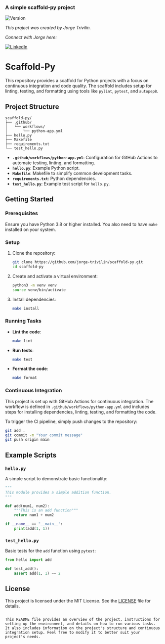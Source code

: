 ### A simple scaffold-py project

![Version](https://img.shields.io/badge/version-1.0.0-blue)

*This project was created by Jorge Trivilin.* 

*Connect with Jorge here:*

[![LinkedIn](https://img.shields.io/badge/LinkedIn-Jorge_Trivilin-blue?style=flat&logo=linkedin)](https://www.linkedin.com/in/jorgetrivilin/)

# Scaffold-Py

This repository provides a scaffold for Python projects with a focus on continuous integration and code quality. The scaffold includes setup for linting, testing, and formatting using tools like `pylint`, `pytest`, and `autopep8`.

## Project Structure

```
scaffold-py/
├── .github/
│   └── workflows/
│       └── python-app.yml
├── hello.py
├── Makefile
├── requirements.txt
└── test_hello.py
```

- **`.github/workflows/python-app.yml`**: Configuration for GitHub Actions to automate testing, linting, and formatting.
- **`hello.py`**: Example Python script.
- **`Makefile`**: Makefile to simplify common development tasks.
- **`requirements.txt`**: Python dependencies.
- **`test_hello.py`**: Example test script for `hello.py`.

## Getting Started

### Prerequisites

Ensure you have Python 3.8 or higher installed. You also need to have `make` installed on your system.

### Setup

1. Clone the repository:

   ```sh
   git clone https://github.com/jorge-trivilin/scaffold-py.git
   cd scaffold-py
   ```

2. Create and activate a virtual environment:

   ```sh
   python3 -m venv venv
   source venv/bin/activate
   ```

3. Install dependencies:

   ```sh
   make install
   ```

### Running Tasks

- **Lint the code**:

  ```sh
  make lint
  ```

- **Run tests**:

  ```sh
  make test
  ```

- **Format the code**:

  ```sh
  make format
  ```

### Continuous Integration

This project is set up with GitHub Actions for continuous integration. The workflow is defined in `.github/workflows/python-app.yml` and includes steps for installing dependencies, linting, testing, and formatting the code.

To trigger the CI pipeline, simply push changes to the repository:

```sh
git add .
git commit -m "Your commit message"
git push origin main
```

## Example Scripts

### `hello.py`

A simple script to demonstrate basic functionality:

```python
"""
This module provides a simple addition function.
"""

def add(num1, num2):
    """This is an add function"""
    return num1 + num2

if __name__ == "__main__":
    print(add(1, 1))
```

### `test_hello.py`

Basic tests for the `add` function using `pytest`:

```python
from hello import add

def test_add():
    assert add(1, 1) == 2
```

## License

This project is licensed under the MIT License. See the [LICENSE](LICENSE) file for details.

```

This README file provides an overview of the project, instructions for setting up the environment, and details on how to run various tasks. It also includes information on the project's structure and continuous integration setup. Feel free to modify it to better suit your project's needs.
